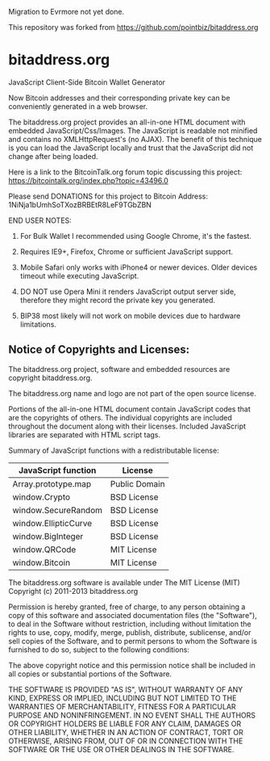 Migration to Evrmore not yet done.

This repository was forked from https://github.com/pointbiz/bitaddress.org

# bitaddress.org
JavaScript Client-Side Bitcoin Wallet Generator

Now Bitcoin addresses and their corresponding private key can be conveniently 
generated in a web browser.

The bitaddress.org project provides an all-in-one HTML document with embedded
JavaScript/Css/Images. The JavaScript is readable not minified and contains no
XMLHttpRequest's (no AJAX). The benefit of this technique is you can load the 
JavaScript locally and trust that the JavaScript did not change after being 
loaded. 

Here is a link to the BitcoinTalk.org forum topic discussing this project:
https://bitcointalk.org/index.php?topic=43496.0


Please send DONATIONS for this project to Bitcoin Address: 
1NiNja1bUmhSoTXozBRBEtR8LeF9TGbZBN


END USER NOTES:

 1) For Bulk Wallet I recommended using Google Chrome, it's the fastest.

 2) Requires IE9+, Firefox, Chrome or sufficient JavaScript support.

 3) Mobile Safari only works with iPhone4 or newer devices.
    Older devices timeout while executing JavaScript.

 4) DO NOT use Opera Mini it renders JavaScript output server side, therefore
    they might record the private key you generated.

 5) BIP38 most likely will not work on mobile devices due to hardware limitations.


Notice of Copyrights and Licenses:
---------------------------------------
The bitaddress.org project, software and embedded resources are
copyright bitaddress.org.

The bitaddress.org name and logo are not part of the open source
license.

Portions of the all-in-one HTML document contain JavaScript codes that
are the copyrights of others. The individual copyrights are included
throughout the document along with their licenses. Included JavaScript
libraries are separated with HTML script tags.

Summary of JavaScript functions with a redistributable license:

JavaScript function	|	License
-------------------	|	--------------
Array.prototype.map	|	Public Domain
window.Crypto | BSD License
window.SecureRandom	| BSD License
window.EllipticCurve	|	BSD License
window.BigInteger |	BSD License
window.QRCode | MIT License
window.Bitcoin | MIT License

The bitaddress.org software is available under The MIT License (MIT)
Copyright (c) 2011-2013 bitaddress.org

Permission is hereby granted, free of charge, to any person obtaining
a copy of this software and associated documentation files (the
"Software"), to deal in the Software without restriction, including
without limitation the rights to use, copy, modify, merge, publish,
distribute, sublicense, and/or sell copies of the Software, and to
permit persons to whom the Software is furnished to do so, subject to
the following conditions:

The above copyright notice and this permission notice shall be
included in all copies or substantial portions of the Software.

THE SOFTWARE IS PROVIDED "AS IS", WITHOUT WARRANTY OF ANY KIND,
EXPRESS OR IMPLIED, INCLUDING BUT NOT LIMITED TO THE WARRANTIES OF
MERCHANTABILITY, FITNESS FOR A PARTICULAR PURPOSE AND
NONINFRINGEMENT. IN NO EVENT SHALL THE AUTHORS OR COPYRIGHT HOLDERS BE
LIABLE FOR ANY CLAIM, DAMAGES OR OTHER LIABILITY, WHETHER IN AN ACTION
OF CONTRACT, TORT OR OTHERWISE, ARISING FROM, OUT OF OR IN CONNECTION
WITH THE SOFTWARE OR THE USE OR OTHER DEALINGS IN THE SOFTWARE.
